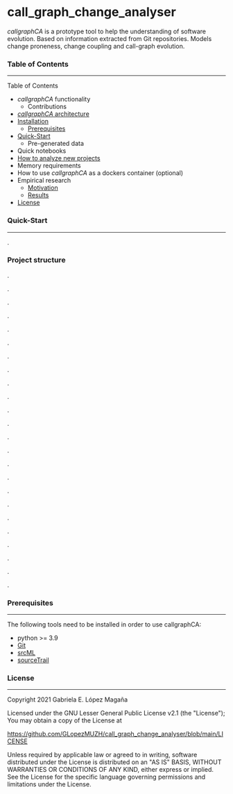 # call_graph_change_analyser
*callgraphCA* is a prototype tool to help the understanding of software evolution. Based on information extracted from Git repositories. Models change proneness, change coupling and call-graph evolution.

### Table of Contents
---------------------

Table of Contents
*	*callgraphCA* functionality
    *	Contributions
*	[*callgraphCA* architecture](https://github.com/GLopezMUZH/call_graph_change_analyser/blob/main/docs/arch.md)
* [Installation](README.md#Installation)
    * [Prerequisites](README.md#Prerequisites)
* [Quick-Start](README.md#Quick-Start)
    *	Pre-generated data
*	Quick notebooks
*	[How to analyze new projects](https://github.com/GLopezMUZH/call_graph_change_analyser/blob/main/docs/tutorial.md)
*	Memory requirements
*	How to use *callgraphCA* as a dockers container (optional)
*	Empirical research
    * [Motivation](https://github.com/GLopezMUZH/call_graph_change_analyser/blob/main/docs/research_motivation.md)
    * [Results](https://github.com/GLopezMUZH/call_graph_change_analyser/blob/main/docs/research_results.md)
*	[License](README.md#License)



### Quick-Start
---------------
.

### Project structure
.

.

.

.

.

.

.

.

.

.

.

.

.

.

.

.

.

.

.

.

.

.

.

.


### Prerequisites
-----------------
The following tools need to be installed in order to use callgraphCA:

- python >= 3.9
- [Git][1]
- [srcML][2]
- [sourceTrail][3]

[1]: https://git-scm.com/
[2]: https://www.srcml.org/
[3]: https://github.com/CoatiSoftware/Sourcetrail


### License
-----------------
Copyright 2021 Gabriela E. López Magaña

Licensed under the GNU Lesser General Public License v2.1 (the "License"); You may obtain a copy of the License at

https://github.com/GLopezMUZH/call_graph_change_analyser/blob/main/LICENSE

Unless required by applicable law or agreed to in writing, software distributed under the License is distributed on an "AS IS" BASIS, WITHOUT WARRANTIES OR CONDITIONS OF ANY KIND, either express or implied. See the License for the specific language governing permissions and limitations under the License.
